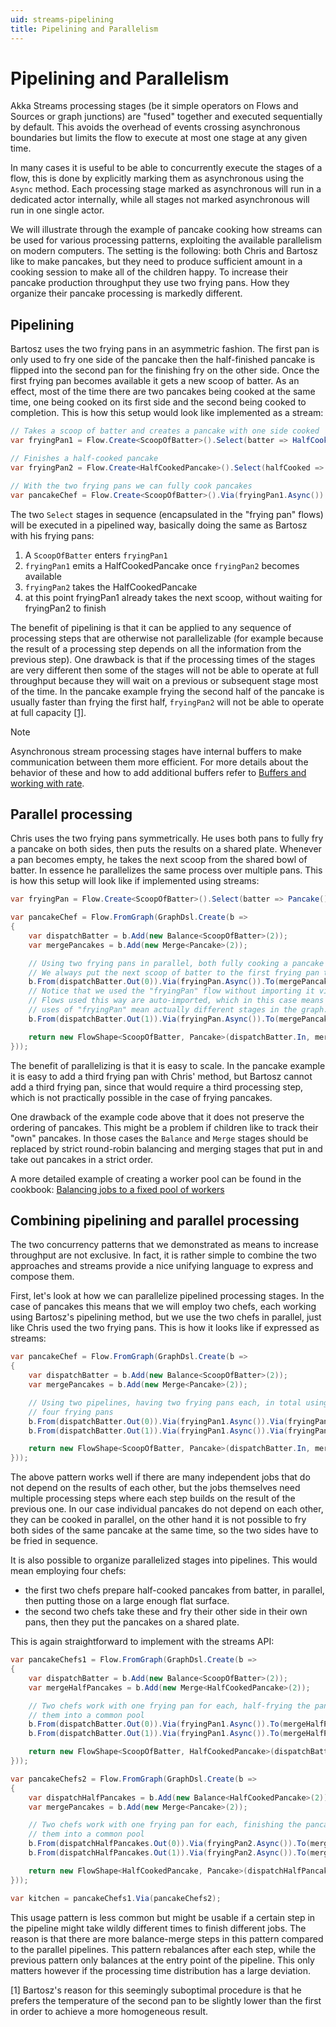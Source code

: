 ```yaml
---
uid: streams-pipelining
title: Pipelining and Parallelism
---
```


# Pipelining and Parallelism

Akka Streams processing stages (be it simple operators on Flows and Sources or graph junctions) are "fused" together
and executed sequentially by default. This avoids the overhead of events crossing asynchronous boundaries but
limits the flow to execute at most one stage at any given time.

In many cases it is useful to be able to concurrently execute the stages of a flow, this is done by explicitly marking
them as asynchronous using the ``Async`` method. Each processing stage marked as asynchronous will run in a
dedicated actor internally, while all stages not marked asynchronous will run in one single actor.

We will illustrate through the example of pancake cooking how streams can be used for various processing patterns,
exploiting the available parallelism on modern computers. The setting is the following: both Chris and Bartosz
like to make pancakes, but they need to produce sufficient amount in a cooking session to make all of the children
happy. To increase their pancake production throughput they use two frying pans. How they organize their pancake
processing is markedly different.

## Pipelining

Bartosz uses the two frying pans in an asymmetric fashion. The first pan is only used to fry one side of the
pancake then the half-finished pancake is flipped into the second pan for the finishing fry on the other side.
Once the first frying pan becomes available it gets a new scoop of batter. As an effect, most of the time there
are two pancakes being cooked at the same time, one being cooked on its first side and the second being cooked to
completion.
This is how this setup would look like implemented as a stream:

```csharp
// Takes a scoop of batter and creates a pancake with one side cooked
var fryingPan1 = Flow.Create<ScoopOfBatter>().Select(batter => HalfCookedPancake());

// Finishes a half-cooked pancake
var fryingPan2 = Flow.Create<HalfCookedPancake>().Select(halfCooked => Pancake());

// With the two frying pans we can fully cook pancakes
var pancakeChef = Flow.Create<ScoopOfBatter>().Via(fryingPan1.Async()).Via(fryingPan2.Async());
```

The two ``Select`` stages in sequence (encapsulated in the "frying pan" flows) will be executed in a pipelined way,
basically doing the same as Bartosz with his frying pans:

 1. A ``ScoopOfBatter`` enters ``fryingPan1``
 2. ``fryingPan1`` emits a HalfCookedPancake once ``fryingPan2`` becomes available
 3. ``fryingPan2`` takes the HalfCookedPancake
 4. at this point fryingPan1 already takes the next scoop, without waiting for fryingPan2 to finish

The benefit of pipelining is that it can be applied to any sequence of processing steps that are otherwise not
parallelizable (for example because the result of a processing step depends on all the information from the previous
step). One drawback is that if the processing times of the stages are very different then some of the stages will not
be able to operate at full throughput because they will wait on a previous or subsequent stage most of the time. In the
pancake example frying the second half of the pancake is usually faster than frying the first half, ``fryingPan2`` will
not be able to operate at full capacity <a href="#foot-note-1">[1]</a>.

> [!NOTE]
> Asynchronous stream processing stages have internal buffers to make communication between them more efficient.
For more details about the behavior of these and how to add additional buffers refer to 
[Buffers and working with rate](xref:streams-buffers).

## Parallel processing
Chris uses the two frying pans symmetrically. He uses both pans to fully fry a pancake on both sides, then puts
the results on a shared plate. Whenever a pan becomes empty, he takes the next scoop from the shared bowl of batter.
In essence he parallelizes the same process over multiple pans. This is how this setup will look like if implemented
using streams:

```csharp
var fryingPan = Flow.Create<ScoopOfBatter>().Select(batter => Pancake());

var pancakeChef = Flow.FromGraph(GraphDsl.Create(b =>
{
    var dispatchBatter = b.Add(new Balance<ScoopOfBatter>(2));
    var mergePancakes = b.Add(new Merge<Pancake>(2));

    // Using two frying pans in parallel, both fully cooking a pancake from the batter.
    // We always put the next scoop of batter to the first frying pan that becomes available.
    b.From(dispatchBatter.Out(0)).Via(fryingPan.Async()).To(mergePancakes.In(0));
    // Notice that we used the "fryingPan" flow without importing it via builder.Add().
    // Flows used this way are auto-imported, which in this case means that the two
    // uses of "fryingPan" mean actually different stages in the graph.
    b.From(dispatchBatter.Out(1)).Via(fryingPan.Async()).To(mergePancakes.In(1));

    return new FlowShape<ScoopOfBatter, Pancake>(dispatchBatter.In, mergePancakes.Out);
}));
```
The benefit of parallelizing is that it is easy to scale. In the pancake example
it is easy to add a third frying pan with Chris' method, but Bartosz cannot add a third frying pan,
since that would require a third processing step, which is not practically possible in the case of frying pancakes.

One drawback of the example code above that it does not preserve the ordering of pancakes. This might be a problem
if children like to track their "own" pancakes. In those cases the ``Balance`` and ``Merge`` stages should be replaced
by strict round-robin balancing and merging stages that put in and take out pancakes in a strict order.

A more detailed example of creating a worker pool can be found in the cookbook: 
[Balancing jobs to a fixed pool of workers](xref:streams-cookbook#balancing-jobs-to-a-fixed-pool-of-workers)

## Combining pipelining and parallel processing

The two concurrency patterns that we demonstrated as means to increase throughput are not exclusive.
In fact, it is rather simple to combine the two approaches and streams provide
a nice unifying language to express and compose them.

First, let's look at how we can parallelize pipelined processing stages. In the case of pancakes this means that we
will employ two chefs, each working using Bartosz's pipelining method, but we use the two chefs in parallel, just like
Chris used the two frying pans. This is how it looks like if expressed as streams:

```csharp
var pancakeChef = Flow.FromGraph(GraphDsl.Create(b =>
{
    var dispatchBatter = b.Add(new Balance<ScoopOfBatter>(2));
    var mergePancakes = b.Add(new Merge<Pancake>(2));

    // Using two pipelines, having two frying pans each, in total using
    // four frying pans
    b.From(dispatchBatter.Out(0)).Via(fryingPan1.Async()).Via(fryingPan2.Async()).To(mergePancakes.In(0));
    b.From(dispatchBatter.Out(1)).Via(fryingPan1.Async()).Via(fryingPan2.Async()).To(mergePancakes.In(1));

    return new FlowShape<ScoopOfBatter, Pancake>(dispatchBatter.In, mergePancakes.Out);
}));
```

The above pattern works well if there are many independent jobs that do not depend on the results of each other, but
the jobs themselves need multiple processing steps where each step builds on the result of
the previous one. In our case individual pancakes do not depend on each other, they can be cooked in parallel, on the
other hand it is not possible to fry both sides of the same pancake at the same time, so the two sides have to be fried
in sequence.

It is also possible to organize parallelized stages into pipelines. This would mean employing four chefs:

 - the first two chefs prepare half-cooked pancakes from batter, in parallel, then putting those on a large enough
   flat surface.
 - the second two chefs take these and fry their other side in their own pans, then they put the pancakes on a shared
   plate.

This is again straightforward to implement with the streams API:

```csharp
var pancakeChefs1 = Flow.FromGraph(GraphDsl.Create(b =>
{
    var dispatchBatter = b.Add(new Balance<ScoopOfBatter>(2));
    var mergeHalfPancakes = b.Add(new Merge<HalfCookedPancake>(2));

    // Two chefs work with one frying pan for each, half-frying the pancakes then putting
    // them into a common pool
    b.From(dispatchBatter.Out(0)).Via(fryingPan1.Async()).To(mergeHalfPancakes.In(0));
    b.From(dispatchBatter.Out(1)).Via(fryingPan1.Async()).To(mergeHalfPancakes.In(1));

    return new FlowShape<ScoopOfBatter, HalfCookedPancake>(dispatchBatter.In, mergeHalfPancakes.Out);
}));

var pancakeChefs2 = Flow.FromGraph(GraphDsl.Create(b =>
{
    var dispatchHalfPancakes = b.Add(new Balance<HalfCookedPancake>(2));
    var mergePancakes = b.Add(new Merge<Pancake>(2));

    // Two chefs work with one frying pan for each, finishing the pancakes then putting
    // them into a common pool
    b.From(dispatchHalfPancakes.Out(0)).Via(fryingPan2.Async()).To(mergePancakes.In(0));
    b.From(dispatchHalfPancakes.Out(1)).Via(fryingPan2.Async()).To(mergePancakes.In(1));

    return new FlowShape<HalfCookedPancake, Pancake>(dispatchHalfPancakes.In, mergePancakes.Out);
}));

var kitchen = pancakeChefs1.Via(pancakeChefs2);
```

This usage pattern is less common but might be usable if a certain step in the pipeline might take wildly different
times to finish different jobs. The reason is that there are more balance-merge steps in this pattern
compared to the parallel pipelines. This pattern rebalances after each step, while the previous pattern only balances
at the entry point of the pipeline. This only matters however if the processing time distribution has a large
deviation.

<a name="foot-note-1">[1]</a> Bartosz's reason for this seemingly suboptimal procedure is that he prefers the temperature of the second pan
       to be slightly lower than the first in order to achieve a more homogeneous result.
